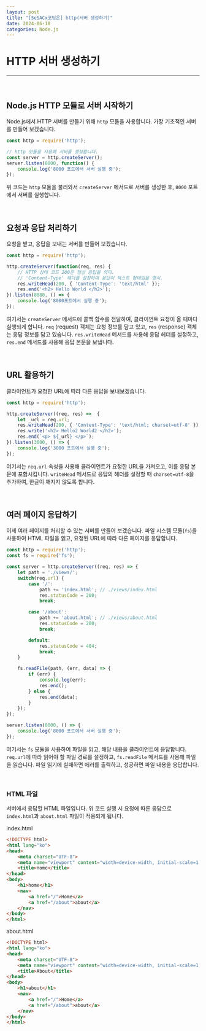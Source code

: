 ```yaml
---
layout: post
title: "[SeSACx코딩온] http(서버 생성하기)"
date: 2024-06-18
categories: Node.js
---
```


# HTTP 서버 생성하기

<hr>
<br>


## Node.js HTTP 모듈로 서버 시작하기

Node.js에서 HTTP 서버를 만들기 위해 `http` 모듈을 사용합니다. 가장 기초적인 서버를 만들어 보겠습니다.
```js
const http = require('http');

// http 모듈을 사용해 서버를 생성합니다.
const server = http.createServer();
server.listen(8000, function() {
    console.log('8000 포트에서 서버 실행 중');
});
```

위 코드는 `http` 모듈을 불러와서 `createServer` 메서드로 서버를 생성한 후, `8000` 포트에서 서버를 실행합니다.

<br>


## 요청과 응답 처리하기

요청을 받고, 응답을 보내는 서버를 만들어 보겠습니다.

```js
const http = require('http');

http.createServer(function(req, res) {
    // HTTP 상태 코드 200은 정상 응답을 의미.
    // 'Content-Type' 헤더를 설정하여 응답이 텍스트 형태임을 명시.
    res.writeHead(200, { 'Content-Type': 'text/html' });
    res.end('<h2> Hello World </h2>');
}).listen(8080, () => {
    console.log('8080포트에서 실행 중');
});
```

여기서는 `createServer` 메서드에 콜백 함수를 전달하여, 클라이언트 요청이 올 때마다 실행되게 합니다. `req` (request) 객체는 요청 정보를 담고 있고, `res` (response) 객체는 응답 정보를 담고 있습니다. `res.writeHead` 메서드를 사용해 응답 헤더를 설정하고, `res.end` 메서드를 사용해 응답 본문을 보냅니다.

<br>


## URL 활용하기

클라이언트가 요청한 URL에 따라 다른 응답을 보내보겠습니다.

```js
const http = require('http');

http.createServer((req, res) =>  {
    let _url = req.url;
    res.writeHead(200, { 'Content-Type': 'text/html; charset=utf-8' });
    res.write('<h2> Hello2 World2 </h2>');
    res.end(`<p> ${_url} </p>`);    
}).listen(3000, () => {
    console.log('3000 포트에서 실행 중');
});
```

여기서는 `req.url` 속성을 사용해 클라이언트가 요청한 URL을 가져오고, 이를 응답 본문에 포함시킵니다. `writeHead` 메서드로 응답의 헤더를 설정할 때 `charset=utf-8`을 추가하여, 한글이 깨지지 않도록 합니다.

<br>


## 여러 페이지 응답하기

이제 여러 페이지를 처리할 수 있는 서버를 만들어 보겠습니다. 파일 시스템 모듈(`fs`)을 사용하여 HTML 파일을 읽고, 요청된 URL에 따라 다른 페이지를 응답합니다.

```js
const http = require('http');
const fs = require('fs');

const server = http.createServer((req, res) => {
    let path = './views/';
    switch(req.url) {
        case '/': 
            path += 'index.html'; // ./views/index.html
            res.statusCode = 200;
            break;

        case '/about':
            path += 'about.html'; // ./views/about.html
            res.statusCode = 200;
            break;

        default: 
            res.statusCode = 404;
            break;
    }

    fs.readFile(path, (err, data) => {
        if (err) {
            console.log(err);
            res.end();
        } else {
            res.end(data);
        }
    });
});

server.listen(8000, () => {
    console.log('8000 포트에서 서버 실행 중');
});
```

여기서는 `fs` 모듈을 사용하여 파일을 읽고, 해당 내용을 클라이언트에 응답합니다. `req.url`에 따라 읽어야 할 파일 경로를 설정하고, `fs.readFile` 메서드를 사용해 파일을 읽습니다. 파일 읽기에 실패하면 에러를 출력하고, 성공하면 파일 내용을 응답합니다.

<br>


### HTML 파일

서버에서 응답할 HTML 파일입니다. 위 코드 실행 시 요청에 따른 응답으로 `index.html`과 `about.html` 파일이 적용되게 됩니다.

index.html

```html
<!DOCTYPE html>
<html lang="ko">
<head>
    <meta charset="UTF-8">
    <meta name="viewport" content="width=device-width, initial-scale=1.0">
    <title>Home</title>
</head>
<body>
    <h1>home</h1>
    <nav>
        <a href="/">Home</a>
        <a href="/about">about</a>
    </nav>
</body>
</html>
```

about.html

```html
<!DOCTYPE html>
<html lang="ko">
<head>
    <meta charset="UTF-8">
    <meta name="viewport" content="width=device-width, initial-scale=1.0">
    <title>About</title>
</head>
<body>
    <h1>about</h1>
    <nav>
        <a href="/">Home</a>
        <a href="/about">about</a>
    </nav>
</body>
</html>
```